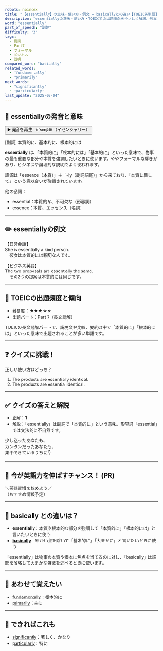 ```yaml
---
robots: noindex
title: "【essentially】の意味・使い方・例文 ― basicallyとの違い【TOEIC英単語】"
description: "essentiallyの意味・使い方・TOEICでの出題傾向をやさしく解説。例文・クイズ付きでbasicallyとの違いもわかりやすく学べます。"
word: "essentially"
part_of_speech: "副詞"
difficulty: "3"
tags:
  - 副詞
  - Part7
  - フォーマル
  - ビジネス
  - 説明
compared_word: "basically"
related_words:
  - "fundamentally"
  - "primarily"
next_words:
  - "significantly"
  - "particularly"
last_update: "2025-05-04"
---
```


## 🔰 essentiallyの発音と意味

<button class="play-audio" onclick="playTTS('essentially')">
  <span class="play-audio-main">
    ▶️ 発音を再生　/ɪˈsɛnʃəli/
  </span>
  <span class="play-audio-sub">
    （イセンシャリー）
  </span>
</button>

[副詞] 本質的に、基本的に、根本的には

**essentially** は、「本質的に」「根本的には」「基本的に」といった意味で、物事の最も重要な部分や本質を強調したいときに使います。ややフォーマルな響きがあり、ビジネスや論理的な説明でよく使われます。

語源は「essence（本質）」＋「-ly（副詞語尾）」から来ており、「本質に関して」という意味合いが強調されています。

他の品詞：  
- essential：本質的な、不可欠な（形容詞）
- essence：本質、エッセンス（名詞）

---

## ✏️ essentiallyの例文

【日常会話】  
She is essentially a kind person.  
　彼女は本質的には親切な人です。

【ビジネス英語】  
The two proposals are essentially the same.  
　その2つの提案は本質的には同じです。

---

## 🎯 TOEICの出題頻度と傾向

- 難易度：★★★☆☆
- 出題パート：Part 7（長文読解）

TOEICの長文読解パートで、説明文や比較、要約の中で「本質的に」「根本的には」といった意味で出題されることが多い単語です。

---

## ❓ クイズに挑戦！

正しい使い方はどっち？

1. The products are essentially identical.  
2. The products are essential identical.

---

## ✅ クイズの答えと解説

- 正解：**1**
- 解説：「essentially」は副詞で「本質的に」という意味。形容詞「essential」では文法的に不自然です。

少し迷ったあなたも、  
カンタンだったあなたも、  
集中できているうちに👇️

---

## 🚀 今が英語力を伸ばすチャンス！ (PR)

<div class="info-center">
＼英語習慣を始めよう／<br>  
（おすすめ情報予定）
</div>

---

## 🤔  basically との違いは？

- **essentially**：本質や根本的な部分を強調して「本質的に」「根本的には」と言いたいときに使う
- **[basically](/basically)**：細かい点を除いて「基本的に」「大まかに」と言いたいときに使う

「essentially」は物事の本質や根本に焦点を当てるのに対し、「basically」は細部を省略して大まかな特徴を述べるときに使います。

---

## 🧩 あわせて覚えたい

- [fundamentally](/fundamentally)：根本的に
- [primarily](/primarily)：主に

---

## 📖 できればこれも

- [significantly](/significantly)：著しく、かなり
- [particularly](/particularly)：特に

<!-- cvid: aid38_bid13 -->

